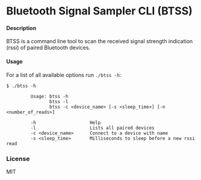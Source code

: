 # Bluetooth Signal Sampler CLI (BTSS)


#### Description
BTSS is a command line tool to scan the received signal strength indication (rssi) of paired Bluetooth devices.


#### Usage 
For a list of all available options run `./btss -h`:

```
$ ./btss -h

         Usage: btss -h
                btss -l
                btss -c <device_name> [-s <sleep_time>] [-n <number_of_reads>]
                
         -h                    Help
         -l                    Lists all paired devices
         -c <device_name>      Connect to a device with name
         -s <sleep_time>       Milliseconds to sleep before a new rssi read
```

### License
MIT